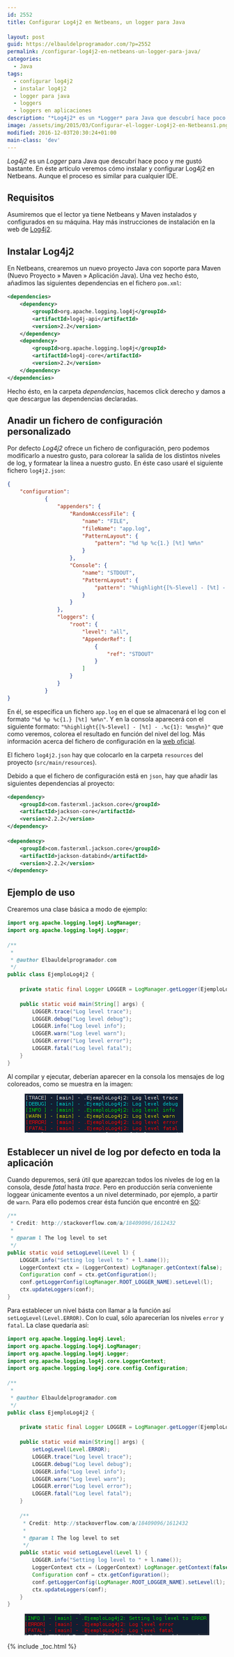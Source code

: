 ```yaml
---
id: 2552
title: Configurar Log4j2 en Netbeans, un logger para Java

layout: post
guid: https://elbauldelprogramador.com/?p=2552
permalink: /configurar-log4j2-en-netbeans-un-logger-para-java/
categories:
  - Java
tags:
  - configurar log4j2
  - instalar log4j2
  - logger para java
  - loggers
  - loggers en aplicaciones
description: "*Log4j2* es un *Logger* para Java que descubrí hace poco y me gustó bastante. En éste artículo veremos cómo instalar y configurar Log4j2 en Netbeans. Aunque el proceso es similar para cualquier IDE."
image: /assets/img/2015/03/Configurar-el-logger-Log4j2-en-Netbeans1.png
modified: 2016-12-03T20:30:24+01:00
main-class: 'dev'
---
```

*Log4j2* es un *Logger* para Java que descubrí hace poco y me gustó bastante. En éste artículo veremos cómo instalar y configurar Log4j2 en Netbeans. Aunque el proceso es similar para cualquier IDE.

## Requisitos

Asumiremos que el lector ya tiene Netbeans y Maven instalados y configurados en su máquina. Hay más instrucciones de instalación en la web de [Log4j2][1].

## Instalar Log4j2

En Netbeans, crearemos un nuevo proyecto Java con soporte para Maven (Nuevo Proyecto » Maven » Aplicación Java). Una vez hecho ésto, añadimos las siguientes dependencias en el fichero `pom.xml`:

<!--ad-->

```xml
<dependencies>
    <dependency>
        <groupId>org.apache.logging.log4j</groupId>
        <artifactId>log4j-api</artifactId>
        <version>2.2</version>
    </dependency>
    <dependency>
        <groupId>org.apache.logging.log4j</groupId>
        <artifactId>log4j-core</artifactId>
        <version>2.2</version>
    </dependency>
</dependencies>

```

Hecho ésto, en la carpeta *dependencias*, hacemos click derecho y damos a que descargue las dependencias declaradas.

## Anadir un fichero de configuración personalizado

Por defecto *Log4j2* ofrece un fichero de configuración, pero podemos modificarlo a nuestro gusto, para colorear la salida de los distintos niveles de log, y formatear la línea a nuestro gusto. En éste caso usaré el siguiente fichero `log4j2.json`:

```json
{
    "configuration":
            {
                "appenders": {
                    "RandomAccessFile": {
                        "name": "FILE",
                        "fileName": "app.log",
                        "PatternLayout": {
                            "pattern": "%d %p %c{1.} [%t] %m%n"
                        }
                    },
                    "Console": {
                        "name": "STDOUT",
                        "PatternLayout": {
                            "pattern": "%highlight{[%-5level] - [%t] - .%c{1}: %msg%n}"
                        }
                    }
                },
                "loggers": {
                    "root": {
                        "level": "all",
                        "AppenderRef": [
                            {
                                "ref": "STDOUT"
                            }
                        ]
                    }
                }
            }
}

```

En él, se especifica un fichero `app.log` en el que se almacenará el log con el formato `"%d %p %c{1.} [%t] %m%n"`. Y en la consola aparecerá con el siguiente formato: `"%highlight{[%-5level] - [%t] - .%c{1}: %msg%n}"` que como veremos, colorea el resultado en función del nivel del log. Más información acerca del fichero de configuración en la [web oficial][2].

El fichero `log4j2.json` hay que colocarlo en la carpeta `resources` del proyecto (`src/main/resources`).

Debido a que el fichero de configuración está en `json`, hay que añadir las siguientes dependencias al proyecto:

```xml
<dependency>
    <groupId>com.fasterxml.jackson.core</groupId>
    <artifactId>jackson-core</artifactId>
    <version>2.2.2</version>
</dependency>

<dependency>
    <groupId>com.fasterxml.jackson.core</groupId>
    <artifactId>jackson-databind</artifactId>
    <version>2.2.2</version>
</dependency>

```

## Ejemplo de uso

Crearemos una clase básica a modo de ejemplo:

```java
import org.apache.logging.log4j.LogManager;
import org.apache.logging.log4j.Logger;

/**
 *
 * @author Elbauldelprogramador.com
 */
public class EjemploLog4j2 {

    private static final Logger LOGGER = LogManager.getLogger(EjemploLog4j2.class);

    public static void main(String[] args) {
        LOGGER.trace("Log level trace");
        LOGGER.debug("Log level debug");
        LOGGER.info("Log level info");
        LOGGER.warn("Log level warn");
        LOGGER.error("Log level error");
        LOGGER.fatal("Log level fatal");
    }
}

```

Al compilar y ejecutar, deberían aparecer en la consola los mensajes de log coloreados, como se muestra en la imagen:

<figure>
<img src="/assets/img/2015/03/Configurar-el-logger-Log4j2-en-Netbeans1.png" alt="Configurar Log4j2 en Netbeans1" width="364" height="89" />
</figure>

## Establecer un nivel de log por defecto en toda la aplicación

Cuando depuremos, será útil que aparezcan todos los niveles de log en la consola, desde *fatal* hasta *trace*. Pero en producción sería conveniente loggear únicamente eventos a un nivel determinado, por ejemplo, a partir de `warn`. Para ello podemos crear ésta función que encontré en [SO][3]:

```java
/**
 * Credit: http://stackoverflow.com/a/18409096/1612432
 *
 * @param l The log level to set
 */
public static void setLogLevel(Level l) {
    LOGGER.info("Setting log level to " + l.name());
    LoggerContext ctx = (LoggerContext) LogManager.getContext(false);
    Configuration conf = ctx.getConfiguration();
    conf.getLoggerConfig(LogManager.ROOT_LOGGER_NAME).setLevel(l);
    ctx.updateLoggers(conf);
}

```

Para establecer un nivel básta con llamar a la función así `setLogLevel(Level.ERROR)`. Con lo cual, sólo aparecerían los niveles `error` y `fatal`. La clase quedaría así:

```java
import org.apache.logging.log4j.Level;
import org.apache.logging.log4j.LogManager;
import org.apache.logging.log4j.Logger;
import org.apache.logging.log4j.core.LoggerContext;
import org.apache.logging.log4j.core.config.Configuration;

/**
 *
 * @author Elbauldelprogramador.com
 */
public class EjemploLog4j2 {

    private static final Logger LOGGER = LogManager.getLogger(EjemploLog4j2.class);

    public static void main(String[] args) {
        setLogLevel(Level.ERROR);
        LOGGER.trace("Log level trace");
        LOGGER.debug("Log level debug");
        LOGGER.info("Log level info");
        LOGGER.warn("Log level warn");
        LOGGER.error("Log level error");
        LOGGER.fatal("Log level fatal");
    }

    /**
     * Credit: http://stackoverflow.com/a/18409096/1612432
     *
     * @param l The log level to set
     */
    public static void setLogLevel(Level l) {
        LOGGER.info("Setting log level to " + l.name());
        LoggerContext ctx = (LoggerContext) LogManager.getContext(false);
        Configuration conf = ctx.getConfiguration();
        conf.getLoggerConfig(LogManager.ROOT_LOGGER_NAME).setLevel(l);
        ctx.updateLoggers(conf);
    }
}

```

<figure>
  <img src="/assets/img/2015/03/Configurar-el-logger-Log4j2-en-Netbeans2.png" alt="Configurar Log4j2 en Netbeans2" width="434" height="49" />
</figure>

 [1]: https://logging.apache.org/log4j/2.x/maven-artifacts.html
 [2]: http://logging.apache.org/log4j/2.0/manual/layouts.html
 [3]: http://stackoverflow.com/a/18409096/1612432

{% include _toc.html %}
